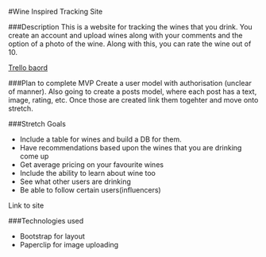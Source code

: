#Wine Inspired Tracking Site

###Description
This is a website for tracking the wines that you drink.  You create an account and upload wines along with your comments and the option of a photo of the wine.  Along with this, you can rate the wine out of 10.

[Trello baord](https://trello.com/b/FOD8t7im/project-2)

###Plan to complete MVP
Create a user model with authorisation (unclear of manner).  Also going to create a posts model, where each post has a text, image, rating, etc.  Once those are created link them togehter and move onto stretch.


###Stretch Goals
* Include a table for wines and build a DB for them.
* Have recommendations based upon the wines that you are drinking come up
* Get average pricing on your favourite wines
* Include the ability to learn about wine too
* See what other users are drinking
* Be able to follow certain users(influencers)

Link to site

###Technologies used
* Bootstrap for layout
* Paperclip for image uploading